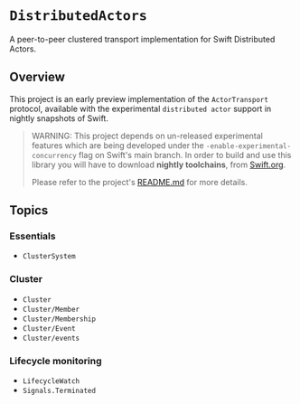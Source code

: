# ``DistributedActors``

A peer-to-peer clustered transport implementation for Swift Distributed Actors.

## Overview

This project is an early preview implementation of the `ActorTransport` protocol, available with the experimental
`distributed actor` support in nightly snapshots of Swift.

> WARNING: This project depends on un-released experimental features which are being developed under the 
> `-enable-experimental-concurrency` flag on Swift's main branch. In order to build and use this library
> you will have to download **nightly toolchains**, from [Swift.org](https://swift.org/download/#snapshots).
> 
> Please refer to the project's [README.md](https://github.com/apple/swift-distributed-actors) for more details.

## Topics

### Essentials

- ``ClusterSystem``

### Cluster
- ``Cluster``
- ``Cluster/Member``
- ``Cluster/Membership``
- ``Cluster/Event``
- ``Cluster/events``
 
### Lifecycle monitoring
- ``LifecycleWatch``
- ``Signals.Terminated``
